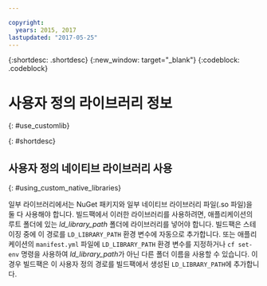```yaml
---

copyright:
  years: 2015, 2017
lastupdated: "2017-05-25"
---
```


{:shortdesc: .shortdesc}
{:new_window: target="_blank"}
{:codeblock: .codeblock}


# 사용자 정의 라이브러리 정보
{: #use_customlib}

{: #shortdesc}

## 사용자 정의 네이티브 라이브러리 사용
{: #using_custom_native_libraries}

일부 라이브러리에서는 NuGet 패키지와 일부 네이티브 라이브러리 파일(.so 파일)을 둘 다 사용해야 합니다.  빌드팩에서 이러한 라이브러리를 사용하려면, 애플리케이션의 루트 폴더에 있는 *ld_library_path* 폴더에 라이브러리를 넣어야 합니다.
빌드팩은 스테이징 중에 이 경로를 `LD_LIBRARY_PATH` 환경 변수에 자동으로 추가합니다.  또는 애플리케이션의 `manifest.yml` 파일에 `LD_LIBRARY_PATH` 환경 변수를 지정하거나 `cf set-env` 명령을 사용하여 *ld_library_path*가 아닌 다른 폴더 이름을 사용할 수 있습니다.  이 경우 빌드팩은 이 사용자 정의 경로를 빌드팩에서 생성된 `LD_LIBRARY_PATH`에 추가합니다.
